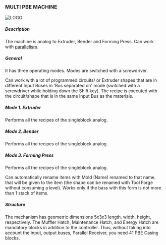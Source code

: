 ### MULTI PBE MACHINE

![LOGO](https://raw.githubusercontent.com/GT-IMPACT/impact-front/main/public/media/gregtech/ParBPE.png)

##### Description

The machine is analog to Extruder, Bender and Forming Press. Can work with [parallelism](/mechanics#parallelism).

##### General

It has three operating modes. Modes are switched with a screwdriver.

Can work with a lot of programmed circuits/ or Extruder shapes that are in different Input Buses in 'Bus separated on' mode (switched with a screwdriver while holding down the Shift key). The recipe is executed with the circuit/shape that is in the same Input Bus as the materials.

##### Mode 1. Extruder

Performs all the recipes of the singleblock analog.

##### Mode 2. Bender

Performs all the recipes of the singleblock analog.

##### Mode 3. Forming Press

Performs all the recipes of the singleblock analog.

Can automatically rename items with Mold (Name) renamed to that name, that will be given to the item (the shape can be renamed with Tool Forge without consuming a level). Works only if the bass with this form is not more than 1 stack of items.

##### Structure

The mechanism has geometric dimensions 5x3x3 length, width, height, respectively. The Muffler Hatch, Maintenance Hatch, and Energy Hatch are mandatory blocks in addition to the controller. Thus, without taking into account the input, output buses, Parallel Receiver, you need 41 PBE Casing blocks.
